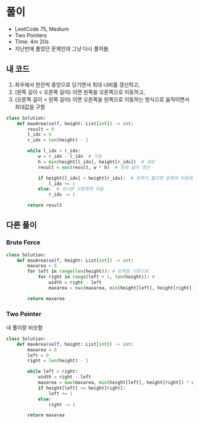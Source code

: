 # 풀이
- LeetCode 75, Medium
- Two Pointers
- Time: 4m 20s
- 지난번에 풀었던 문제인데 그냥 다시 풀어봄.

## 내 코드
1. 좌우에서 한칸씩 중앙으로 당기면서 최대 너비를 갱신하고,
2. (왼쪽 길이 < 오른쪽 길이) 이면 왼쪽을 오른쪽으로 이동하고, 
3. (오른쪽 길이 < 왼쪽 길이) 이면 오른쪽을 왼쪽으로 이동하는 방식으로 움직이면서 최대값을 구함
```py
class Solution:
    def maxArea(self, height: List[int]) -> int:
        result = 0
        l_idx = 0
        r_idx = len(height) - 1

        while l_idx < r_idx:
            w = r_idx - l_idx  # 가로
            h = min(height[l_idx], height[r_idx])  # 세로
            result = max(result, w * h)  # 최대 넓이 갱신

            if height[l_idx] < height[r_idx]:  # 왼쪽이 짧으면 왼쪽꺼 이동해보기
                l_idx += 1
            else:  # 아니면 오른쪽꺼 이동
                r_idx -= 1

        return result
```

## 다른 풀이
### Brute Force
```py
class Solution:
    def maxArea(self, height: List[int]) -> int:
        maxarea = 0
        for left in range(len(height)): # 왼쪽을 기준으로
            for right in range(left + 1, len(height)): #
                width = right - left
                maxarea = max(maxarea, min(height[left], height[right]) * width)

        return maxarea
```

### Two Pointer
내 풀이랑 비슷함
```py
class Solution:
    def maxArea(self, height: List[int]) -> int:
        maxarea = 0
        left = 0
        right = len(height) - 1

        while left < right:
            width = right - left
            maxarea = max(maxarea, min(height[left], height[right]) * width)
            if height[left] <= height[right]:
                left += 1
            else:
                right -= 1

        return maxarea
```

